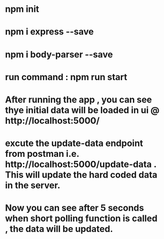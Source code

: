 # npm init
# npm i express --save
# npm i body-parser --save
# run command : npm run start

# After running the app , you can see thye initial data will be loaded in ui @ http://localhost:5000/
# excute the update-data endpoint from postman i.e. http://localhost:5000/update-data . This will update the hard coded data in the server.

# Now you can see after 5 seconds when short polling function is called , the data will be updated.